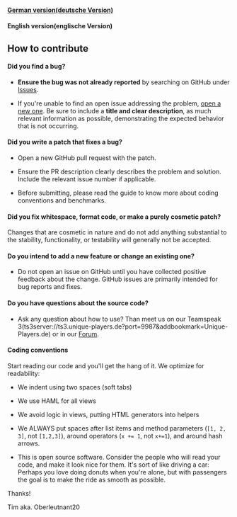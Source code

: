 #### [German version(deutsche Version)](https://github.com/Oberleutnant20/Duali-Bib/blob/master/docs/CONTRIBUTING.md)
#### English version(englische Version)


## How to contribute

#### **Did you find a bug?**

* **Ensure the bug was not already reported** by searching on GitHub under [Issues](https://github.com/Oberleutnant20/Duali-Bib/issues).

* If you're unable to find an open issue addressing the problem, [open a new one](https://github.com/Oberleutnant20/Duali-Bib/issues/new). Be sure to include a **title and clear description**, as much relevant information as possible,  demonstrating the expected behavior that is not occurring.

#### **Did you write a patch that fixes a bug?**

* Open a new GitHub pull request with the patch.

* Ensure the PR description clearly describes the problem and solution. Include the relevant issue number if applicable.

* Before submitting, please read the guide to know more about coding conventions and benchmarks.

#### **Did you fix whitespace, format code, or make a purely cosmetic patch?**

Changes that are cosmetic in nature and do not add anything substantial to the stability, functionality, or testability will generally not be accepted.

#### **Do you intend to add a new feature or change an existing one?**

* Do not open an issue on GitHub until you have collected positive feedback about the change. GitHub issues are primarily intended for bug reports and fixes.

#### **Do you have questions about the source code?**

* Ask any question about how to use? Than meet us on our Teamspeak 3(ts3server://ts3.unique-players.de?port=9987&addbookmark=Unique-Players.de) or in our [Forum](http://unique-players.de).

#### **Coding conventions**

Start reading our code and you'll get the hang of it. We optimize for readability:

  * We indent using two spaces (soft tabs)
  
  * We use HAML for all views
  
  * We avoid logic in views, putting HTML generators into helpers
  
  * We ALWAYS put spaces after list items and method parameters (`[1, 2, 3]`, not `[1,2,3]`), around operators (`x += 1`, not `x+=1`), and around hash arrows.
  
  * This is open source software. Consider the people who will read your code, and make it look nice for them. It's sort of like driving a car: Perhaps you love doing donuts when you're alone, but with passengers the goal is to make the ride as smooth as possible.

Thanks!

Tim aka. Oberleutnant20
